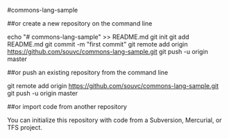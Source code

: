#commons-lang-sample

##or create a new repository on the command line


echo "# commons-lang-sample" >> README.md
git init
git add README.md
git commit -m "first commit"
git remote add origin https://github.com/souvc/commons-lang-sample.git
git push -u origin master


##or push an existing repository from the command line

git remote add origin https://github.com/souvc/commons-lang-sample.git
git push -u origin master


##or import code from another repository

You can initialize this repository with code from a Subversion, Mercurial, or TFS project.